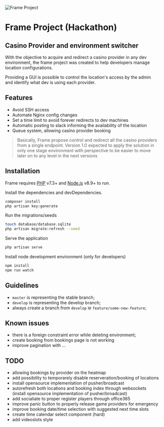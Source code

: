 ![Frame Project](https://www.videoslots.com/diamondbet/images/logo.png)
# Frame Project (Hackathon)

## Casino Provider and environment switcher

With the objective to acquire and redirect a casino provider in any dev environment, the frame project was created to
help developers manage location configurations.

Providing a GUI is possible to control the location's access by the admin and identify what dev is using each
provider.

## Features
- Avoid SSH access
- Automate Nginx config changes
- Set a time limit to avoid forever redirects to dev machines
- Automatic posting to slack informing the availability of the location
- Queue system, allowing casino provider booking


> Basically, Frame propose control and redirect all the casino providers from a single endpoint.
> Version 1.0 expected to apply the solution in only one stage environment with perspective to be easier to move later on to any  level in the next versions

## Installation
Frame requires [PHP](https://www.php.net/downloads.php) v7.3+ and [Node.js](https://nodejs.org/) v8.9+ to run.

Install the dependencies and devDependencies.

```sh
composer install
php artisan key:generate
```

Run the migrations/seeds

```sh
touch database/database.sqlite
php artisan migrate:refresh --seed
```

Serve the application

```sh
php artisan serve
```

Install node development environment (only for developers)
```sh
npm install
npm run watch
```

## Guidelines

- `master` is representing the stable branch;
- `develop` is representing the develop branch;
- always create a branch from `develop` ie `feature/some-new-feature`;

## Known issues

- there is a foreign constraint error while deleting environment;
- create booking from bookings page is not working
- improve pagination with ...

## TODO
- allowing bookings by provider on the heatmap
- add possibility to temporarely disable reserveration/booking of locations
- install opensource implementation of pusher/broadcast
- autorefresh both locations and booking index through websockets (install opensource implementation of pusher/broadcast)
- add socialiate to proper register players through office365
- improve panic button to properly release game providers for emergency
- improve booking date/time selection with suggested next time slots
- create time calendar select component (hard)
- add videoslots style


